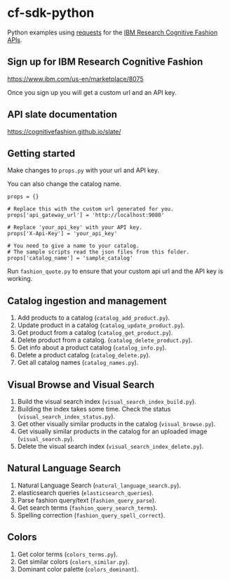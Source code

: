 # cf-sdk-python

Python examples using [requests](http://docs.python-requests.org/en/master/) for the [IBM Research Cognitive Fashion APIs](http://irlbxvm137.irl.in.ibm.com:4567/).

## Sign up for IBM Research Cognitive Fashion 

https://www.ibm.com/us-en/marketplace/8075

Once you sign up you will get a custom url and an API key.

## API slate documentation

https://cognitivefashion.github.io/slate/

## Getting started

Make changes to `props.py` with your url and API key.

You can also change the catalog name.

    props = {}
    
    # Replace this with the custom url generated for you.
    props['api_gateway_url'] = 'http://localhost:9080'
    
    # Replace 'your_api_key' with your API key.
    props['X-Api-Key'] = 'your_api_key'

    # You need to give a name to your catalog.
    # The sample scripts read the json files from this folder.
    props['catalog_name'] = 'sample_catalog'    


Run `fashion_quote.py` to ensure that your custom api url and the API key is working.

## Catalog ingestion and management

1. Add products to a catalog (`catalog_add_product.py`).
1. Update product in a catalog (`catalog_update_product.py`).
1. Get product from a catalog (`catalog_get_product.py`).
1. Delete product from a catalog. (`catalog_delete_product.py`).
1. Get info about a product catalog (`catalog_info.py`).
1. Delete a product catalog (`catalog_delete.py`).
1. Get all catalog names (`catalog_names.py`).

## Visual Browse and Visual Search

1. Build the visual search index (`visual_search_index_build.py`).
1. Building the index takes some time. Check the status (`visual_search_index_status.py`).
1. Get other visually similar products in the catalog (`visual_browse.py`). 
1. Get visually similar products in the catalog for an uploaded image (`visual_search.py`).
1. Delete the visual search index (`visual_search_index_delete.py`).

## Natural Language Search

1. Natural Language Search (`natural_language_search.py`).
2. elasticsearch queries (`elasticsearch_queries`). 
3. Parse fashion query/text (`fashion_query_parse`). 
4. Get search terms (`fashion_query_search_terms`). 
5. Spelling correction (`fashion_query_spell_correct`). 

## Colors

1. Get color terms (`colors_terms.py`). 
2. Get similar colors (`colors_similar.py`).
3. Dominant color palette (`colors_dominant`). 